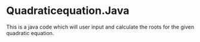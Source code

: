 # Quadraticequation.Java
This is a java code which will user input and calculate the roots for the given quadratic equation.
